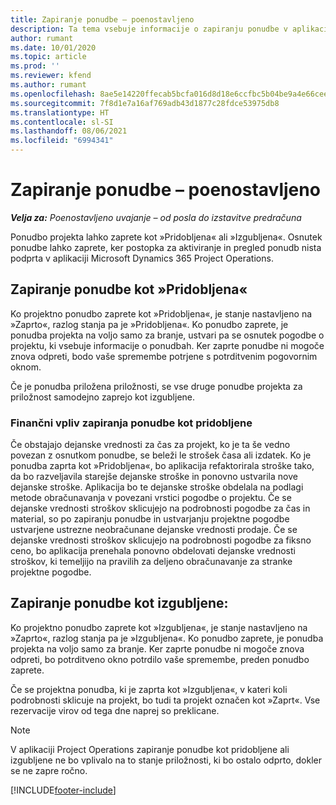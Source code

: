 ```yaml
---
title: Zapiranje ponudbe – poenostavljeno
description: Ta tema vsebuje informacije o zapiranju ponudbe v aplikaciji Project Operations.
author: rumant
ms.date: 10/01/2020
ms.topic: article
ms.prod: ''
ms.reviewer: kfend
ms.author: rumant
ms.openlocfilehash: 8ae5e14220ffecab5bcfa016d8d18e6ccfbc5b04be9a4e66cee26f8885125d31
ms.sourcegitcommit: 7f8d1e7a16af769adb43d1877c28fdce53975db8
ms.translationtype: HT
ms.contentlocale: sl-SI
ms.lasthandoff: 08/06/2021
ms.locfileid: "6994341"
---
```

# <a name="close-a-quote---lite"></a>Zapiranje ponudbe – poenostavljeno

_**Velja za:** Poenostavljeno uvajanje – od posla do izstavitve predračuna_

Ponudbo projekta lahko zaprete kot »Pridobljena« ali »Izgubljena«. Osnutek ponudbe lahko zaprete, ker postopka za aktiviranje in pregled ponudb nista podprta v aplikaciji Microsoft Dynamics 365 Project Operations.

## <a name="close-a-quote-as-won"></a>Zapiranje ponudbe kot »Pridobljena«

Ko projektno ponudbo zaprete kot »Pridobljena«, je stanje nastavljeno na »Zaprto«, razlog stanja pa je »Pridobljena«. Ko ponudbo zaprete, je ponudba projekta na voljo samo za branje, ustvari pa se osnutek pogodbe o projektu, ki vsebuje informacije o ponudbah. Ker zaprte ponudbe ni mogoče znova odpreti, bodo vaše spremembe potrjene s potrditvenim pogovornim oknom.

Če je ponudba priložena priložnosti, se vse druge ponudbe projekta za priložnost samodejno zaprejo kot izgubljene.

### <a name="financial-impact-of-closing-a-quote-as-won"></a>Finančni vpliv zapiranja ponudbe kot pridobljene

Če obstajajo dejanske vrednosti za čas za projekt, ko je ta še vedno povezan z osnutkom ponudbe, se beleži le strošek časa ali izdatek. Ko je ponudba zaprta kot »Pridobljena«, bo aplikacija refaktorirala stroške tako, da bo razveljavila starejše dejanske stroške in ponovno ustvarila nove dejanske stroške. Aplikacija bo te dejanske stroške obdelala na podlagi metode obračunavanja v povezani vrstici pogodbe o projektu. Če se dejanske vrednosti stroškov sklicujejo na podrobnosti pogodbe za čas in material, so po zapiranju ponudbe in ustvarjanju projektne pogodbe ustvarjene ustrezne neobračunane dejanske vrednosti prodaje. Če se dejanske vrednosti stroškov sklicujejo na podrobnosti pogodbe za fiksno ceno, bo aplikacija prenehala ponovno obdelovati dejanske vrednosti stroškov, ki temeljijo na pravilih za deljeno obračunavanje za stranke projektne pogodbe.

## <a name="closing-a-quote-as-lost"></a>Zapiranje ponudbe kot izgubljene:

Ko projektno ponudbo zaprete kot »Izgubljena«, je stanje nastavljeno na »Zaprto«, razlog stanja pa je »Izgubljena«. Ko ponudbo zaprete, je ponudba projekta na voljo samo za branje. Ker zaprte ponudbe ni mogoče znova odpreti, bo potrditveno okno potrdilo vaše spremembe, preden ponudbo zaprete.

Če se projektna ponudba, ki je zaprta kot »Izgubljena«, v kateri koli podrobnosti sklicuje na projekt, bo tudi ta projekt označen kot »Zaprt«. Vse rezervacije virov od tega dne naprej so preklicane.

> [!NOTE]
> V aplikaciji Project Operations zapiranje ponudbe kot pridobljene ali izgubljene ne bo vplivalo na to stanje priložnosti, ki bo ostalo odprto, dokler se ne zapre ročno.


[!INCLUDE[footer-include](../../includes/footer-banner.md)]